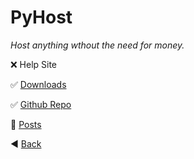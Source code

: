 # PyHost

*Host anything wthout the need for money.*

❌ Help Site

✅ [Downloads](http://gloriousglider8.github.io/pyh/dwn "PyHost Downloads")

✅ [Github Repo](https://github.com/GloriousGlider8/PyHost "Github Repo for: PyHost")

📰 [Posts](https://gloriousglider8.github.io/pyh/posts "PyHost Post Index")

◀️ [Back](https://gloriousglider8.github.io "Back")
